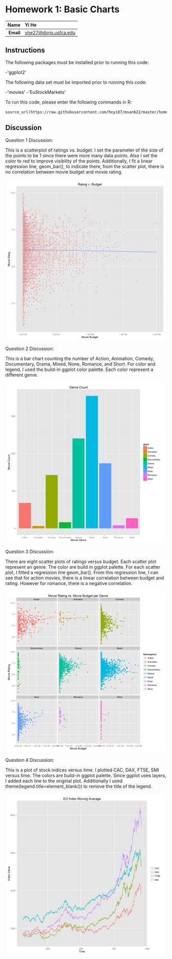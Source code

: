Homework 1: Basic Charts
==============================

| **Name**  | Yi He  |
|----------:|:-------------|
| **Email** | yhe27@dons.usfca.edu |

## Instructions ##

The following packages must be installed prior to running this code:

-'ggplot2'

The following data set must be imported prior to running this code:

-'movies'
-'EuStockMarkets'

To run this code, please enter the following commands in R:
```
source_url(https://raw.githubusercontent.com/heyi87/msan622/master/homework1/YiHW1.R)
```


## Discussion ##

Question 1 Discussion:

This is a scatterplot of ratings vs. budget. I set the parameter of the size of the points to be 1 since there were more many data points. Also I set the color to  red to improve visibility of the points.  Additionally, I fit a linear regression line, geom_bar(), to indicate there, from the scatter plot, there is no correlation between movie budget and movie rating.

![IMAGE](hw1-scatter.png)

Question 2 Discussion:

This is a bar chart counting the number of Action, Animation, Comedy, Documentary, Drama, Mixed, None, Romance, and Short. For color and legend, I used the build-in ggplot color palette. Each color represent a different genre. 

![IMAGE](hw1-bar.png)

Question 3 Discussion:

There are eight scatter plots of ratings versus budget. Each scatter plot represent an genre. The color are build in ggplot palette. For each scatter plot, I fitted a regression line geom_bar(). From this regression line, I can see that for action movies, there is a linear correlation between budget and rating. However for romance, there is a negative correlation. 

![IMAGE](hw1-multiples.png)

Question 4 Discussion:

This is a plot of stock indices versus time. I plotted CAC, DAX, FTSE, SMI versus time. The colors are build-in ggplot palette. Since ggplot uses layers, I added each line to the original plot. Additionally I used theme(legend.title=element_blank()) to remove the title of the legend. 

![IMAGE](hw1-multiline.png)













